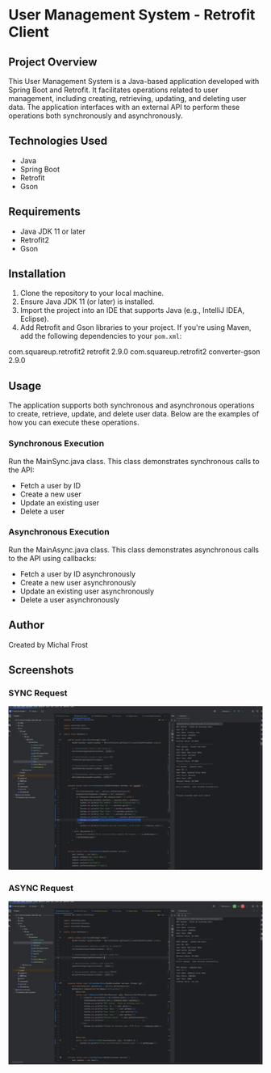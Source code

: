 # User Management System - Retrofit Client

## Project Overview
This User Management System is a Java-based application developed with Spring Boot and Retrofit. It facilitates operations related to user management, including creating, retrieving, updating, and deleting user data. The application interfaces with an external API to perform these operations both synchronously and asynchronously.

## Technologies Used
- Java
- Spring Boot
- Retrofit
- Gson

## Requirements
- Java JDK 11 or later
- Retrofit2
- Gson

## Installation
1. Clone the repository to your local machine.
2. Ensure Java JDK 11 (or later) is installed.
3. Import the project into an IDE that supports Java (e.g., IntelliJ IDEA, Eclipse).
4. Add Retrofit and Gson libraries to your project. If you're using Maven, add the following dependencies to your `pom.xml`:

<dependency>
    <groupId>com.squareup.retrofit2</groupId>
    <artifactId>retrofit</artifactId>
    <version>2.9.0</version>
</dependency>
<dependency>
    <groupId>com.squareup.retrofit2</groupId>
    <artifactId>converter-gson</artifactId>
    <version>2.9.0</version>
</dependency>

## Usage 
The application supports both synchronous and asynchronous operations to create, retrieve, update, and delete user data. Below are the examples of how you can execute these operations.

### Synchronous Execution
Run the MainSync.java class. This class demonstrates synchronous calls to the API:

- Fetch a user by ID
- Create a new user
- Update an existing user
- Delete a user

### Asynchronous Execution
  Run the MainAsync.java class. This class demonstrates asynchronous calls to the API using callbacks:

- Fetch a user by ID asynchronously
- Create a new user asynchronously
- Update an existing user asynchronously
- Delete a user asynchronously


## Author
Created by Michal Frost 

## Screenshots
### SYNC Request
![Screenshot from 2024-04-18 15-25-28.png](src%2Fmain%2Fresources%2Fimages%2FScreenshot%20from%202024-04-18%2015-25-28.png)

### ASYNC Request
![Screenshot from 2024-04-18 15-24-06.png](src%2Fmain%2Fresources%2Fimages%2FScreenshot%20from%202024-04-18%2015-24-06.png)
